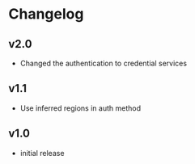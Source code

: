# Changelog

## v2.0

- Changed the authentication to credential services

## v1.1

- Use inferred regions in auth method

## v1.0

- initial release
